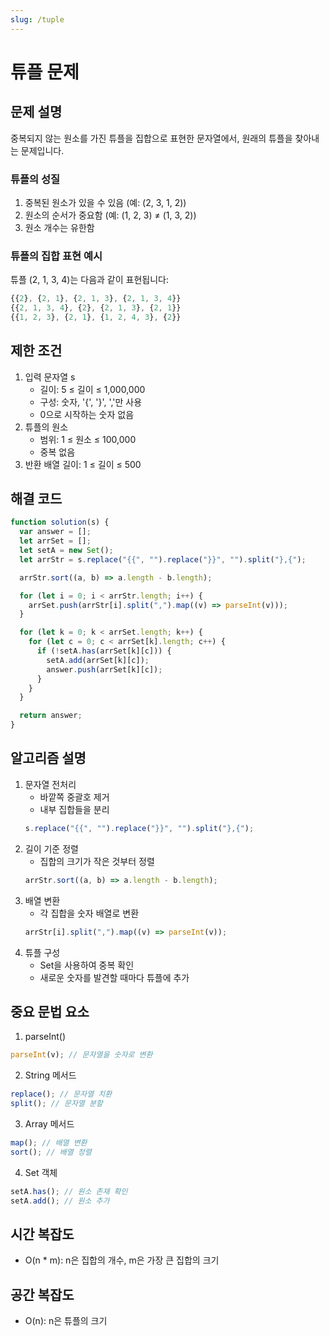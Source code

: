 ```yaml
---
slug: /tuple
---
```


# 튜플 문제

## 문제 설명

중복되지 않는 원소를 가진 튜플을 집합으로 표현한 문자열에서, 원래의 튜플을 찾아내는 문제입니다.

### 튜플의 성질

1. 중복된 원소가 있을 수 있음 (예: (2, 3, 1, 2))
2. 원소의 순서가 중요함 (예: (1, 2, 3) ≠ (1, 3, 2))
3. 원소 개수는 유한함

### 튜플의 집합 표현 예시

튜플 (2, 1, 3, 4)는 다음과 같이 표현됩니다:

```js
{{2}, {2, 1}, {2, 1, 3}, {2, 1, 3, 4}}
{{2, 1, 3, 4}, {2}, {2, 1, 3}, {2, 1}}
{{1, 2, 3}, {2, 1}, {1, 2, 4, 3}, {2}}
```

## 제한 조건

1. 입력 문자열 s
   - 길이: 5 ≤ 길이 ≤ 1,000,000
   - 구성: 숫자, '{', '}', ','만 사용
   - 0으로 시작하는 숫자 없음
2. 튜플의 원소
   - 범위: 1 ≤ 원소 ≤ 100,000
   - 중복 없음
3. 반환 배열 길이: 1 ≤ 길이 ≤ 500

## 해결 코드

```javascript
function solution(s) {
  var answer = [];
  let arrSet = [];
  let setA = new Set();
  let arrStr = s.replace("{{", "").replace("}}", "").split("},{");

  arrStr.sort((a, b) => a.length - b.length);

  for (let i = 0; i < arrStr.length; i++) {
    arrSet.push(arrStr[i].split(",").map((v) => parseInt(v)));
  }

  for (let k = 0; k < arrSet.length; k++) {
    for (let c = 0; c < arrSet[k].length; c++) {
      if (!setA.has(arrSet[k][c])) {
        setA.add(arrSet[k][c]);
        answer.push(arrSet[k][c]);
      }
    }
  }

  return answer;
}
```

## 알고리즘 설명

1. 문자열 전처리
   - 바깥쪽 중괄호 제거
   - 내부 집합들을 분리
   ```javascript
   s.replace("{{", "").replace("}}", "").split("},{");
   ```
2. 길이 기준 정렬
   - 집합의 크기가 작은 것부터 정렬
   ```javascript
   arrStr.sort((a, b) => a.length - b.length);
   ```
3. 배열 변환
   - 각 집합을 숫자 배열로 변환
   ```javascript
   arrStr[i].split(",").map((v) => parseInt(v));
   ```
4. 튜플 구성
   - Set을 사용하여 중복 확인
   - 새로운 숫자를 발견할 때마다 튜플에 추가

## 중요 문법 요소

1. parseInt()

```javascript
parseInt(v); // 문자열을 숫자로 변환
```

2. String 메서드

```javascript
replace(); // 문자열 치환
split(); // 문자열 분할
```

3. Array 메서드

```javascript
map(); // 배열 변환
sort(); // 배열 정렬
```

4. Set 객체

```javascript
setA.has(); // 원소 존재 확인
setA.add(); // 원소 추가
```

## 시간 복잡도

- O(n \* m): n은 집합의 개수, m은 가장 큰 집합의 크기

## 공간 복잡도

- O(n): n은 튜플의 크기

